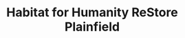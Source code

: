 ---
title: "Habitat for Humanity ReStore Plainfield"
url: /plainfield/habitat-for-humanity-restore-plainfield/
shop: Gebrauchtwaren
---
